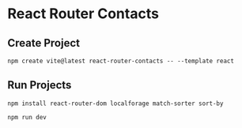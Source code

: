 # React Router Contacts

## Create Project

```shell
npm create vite@latest react-router-contacts -- --template react
```

## Run Projects

```shell
npm install react-router-dom localforage match-sorter sort-by

npm run dev
```